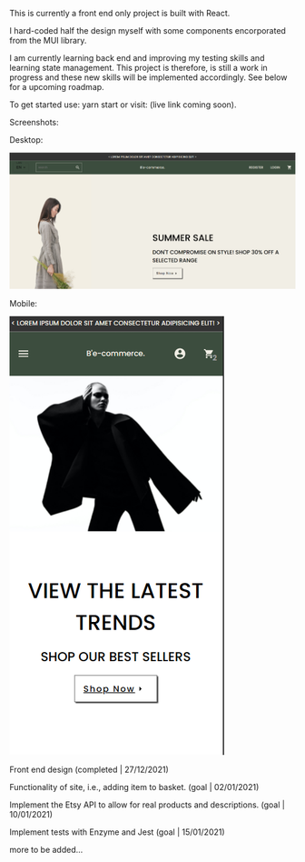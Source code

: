 This is currently a front end only project is built with React.
 
I hard-coded half the design myself with some components encorporated from the MUI library.

I am currently learning back end and improving my testing skills and learning state management. This project is therefore, is still a work in progress and these new skills will be implemented accordingly. See below for a upcoming roadmap.

To get started use: yarn start
or visit: (live link coming soon).


Screenshots:

Desktop:

![E-commerce site landing page for desktop](./src/files/landingpage.png "E-commerce site")


Mobile:

![E-commerce site landing page for mobile](./src/files/landingpage-mobile.png "E-commerce site")


Front end design (completed | 27/12/2021)

Functionality of site, i.e., adding item to basket. (goal | 02/01/2021)

Implement the Etsy API to allow for real products and descriptions. (goal | 10/01/2021)

Implement tests with Enzyme and Jest (goal | 15/01/2021)

more to be added...